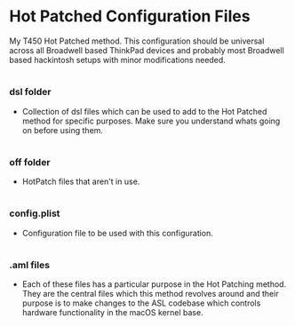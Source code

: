 # Hot Patched Configuration Files

My T450 Hot Patched method. This configuration should be universal across all Broadwell based ThinkPad devices and probably most Broadwell based hackintosh setups with minor modifications needed.

#

### dsl folder
 
- Collection of dsl files which can be used to add to the Hot Patched method for specific purposes. Make sure you understand whats going on before using them.

#

### off folder

- HotPatch files that aren't in use.

#

### config.plist

- Configuration file to be used with this configuration.

#

### .aml files

- Each of these files has a particular purpose in the Hot Patching method. They are the central files which this method revolves around and their purpose is to make changes to the ASL codebase which controls hardware functionality in the macOS kernel base. 
